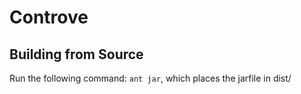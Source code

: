 # Controve

## Building from Source
Run the following command: `ant jar`, which places the jarfile in dist/

